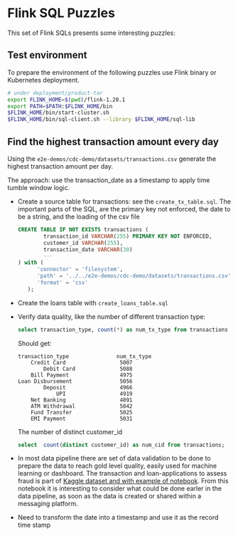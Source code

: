 # Flink SQL Puzzles

This set of Flink SQLs presents some interesting puzzles:

## Test environment
To prepare the environment of the following puzzles use Flink binary or Kubernetes deployment.


```sh
# under deployment/product-tar
export FLINK_HOME=$(pwd)/flink-1.20.1
export PATH=$PATH:$FLINK_HOME/bin
$FLINK_HOME/bin/start-cluster.sh
$FLINK_HOME/bin/sql-client.sh --library $FLINK_HOME/sql-lib
```

## Find the highest transaction amount every day

Using the `e2e-demos/cdc-demo/datasets/transactions.csv` generate the highest transaction amount per day. 

The approach: use the transaction_date as a timestamp to apply time tumble window logic.

* Create a source table for transactions: see the `create_tx_table.sql`. The important parts of the SQL, are the primary key not enforced, the date to be a string, and the loading of the csv file
    ```sql
    CREATE TABLE IF NOT EXISTS transactions (
            transaction_id VARCHAR(255) PRIMARY KEY NOT ENFORCED,
            customer_id VARCHAR(255),
            transaction_date VARCHAR(30)
            ---
    ) with (
          'connector' = 'filesystem',
          'path' = '../../e2e-demos/cdc-demo/datasets/transactions.csv',
          'format' = 'csv'
       );
    ```
* Create the loans table with `create_loans_table.sql`
* Verify data quality, like the number of different transaction type:
    ```sql
    select transaction_type, count(*) as num_tx_type from transactions group by transaction_type;
    ```

    Should get:
    ```
    transaction_type               num_tx_type
        Credit Card                 5007
            Debit Card              5088
        Bill Payment                4975
    Loan Disbursement               5056
            Deposit                 4966
                UPI                 4919
        Net Banking                 4891
        ATM Withdrawal              5042
        Fund Transfer               5025
        EMI Payment                 5031
    ```

    The number of distinct customer_id
    ```sql
    select  count(distinct customer_id) as num_cid from transactions;
    ```

* In most data pipeline there are set of data validation to be done to prepare the data to reach gold level quality, easily used for machine learning or dashboard. The transaction and loan-applications to assess fraud is part of [Kaggle dataset and with example of notebook](https://www.kaggle.com/code/prajwaldongre/fraud-detection-and-risk-assesment-model). From this notebook it is interesting to consider what could be done earler in the data pipeline, as soon as the data is created or shared within a messaging platform.

* Need to transform the date into a timestamp and use it as the record time stamp